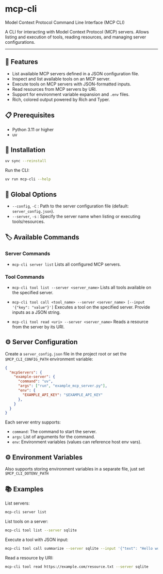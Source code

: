 # mcp-cli

Model Context Protocol Command Line Interface (MCP CLI)

A CLI for interacting with Model Context Protocol (MCP) servers. Allows listing and execution of tools, reading resources, and managing server configurations.

---

## 🌟 Features

- List available MCP servers defined in a JSON configuration file.
- Inspect and list available tools on an MCP server.
- Execute tools on MCP servers with JSON-formatted inputs.
- Read resources from MCP servers by URI.
- Support for environment variable expansion and `.env` files.
- Rich, colored output powered by Rich and Typer.

## 📋 Prerequisites

- Python 3.11 or higher
- uv

## 🚀 Installation

```bash
uv sync --reinstall
```

Run the CLI:

```bash
uv run mcp-cli --help
```

## 🧰 Global Options

- `--config`, `-C` <path>: Path to the server configuration file (default: `server_config.json`).
- `--server`, `-s` <name>: Specify the server name when listing or executing tools/resources.


## 🏷️ Available Commands

### Server Commands

- `mcp-cli server list`
  Lists all configured MCP servers.

### Tool Commands

- `mcp-cli tool list --server <server_name>`
  Lists all tools available on the specified server.

- `mcp-cli tool call <tool_name> --server <server_name> [--input '{"key": "value"}']`
  Executes a tool on the specified server. Provide inputs as a JSON string.

- `mcp-cli tool read <uri> --server <server_name>`
  Reads a resource from the server by its URI.

## ⚙️ Server Configuration

Create a `server_config.json` file in the project root or set the `$MCP_CLI_CONFIG_PATH` environment variable:

```json
{
  "mcpServers": {
    "example-server": {
      "command": "uv",
      "args": ["run", "example_mcp_server.py"],
      "env": {
        "EXAMPLE_API_KEY": "$EXAMPLE_API_KEY"
      },
    }
  }
}
```

Each server entry supports:
- `command`: The command to start the server.
- `args`: List of arguments for the command.
- `env`: Environment variables (values can reference host env vars).

## ⚙️ Environment Variables

Also supports storing environment variables in a separate file, just set `$MCP_CLI_DOTENV_PATH`


## 📚 Examples

List servers:

```bash
mcp-cli server list
```

List tools on a server:

```bash
mcp-cli tool list --server sqlite
```

Execute a tool with JSON input:

```bash
mcp-cli tool call summarize --server sqlite --input '{"text": "Hello world"}'
```

Read a resource by URI:

```bash
mcp-cli tool read https://example.com/resource.txt --server sqlite
```

